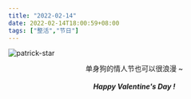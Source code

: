 ```yaml
---
title: "2022-02-14"
date: 2022-02-14T18:00:59+08:00
tags: ["整活","节日"]
---
```


![patrick-star](https://gcore.jsdelivr.net/gh/AlexLiu2022/resources/img/patrick-star.png)

<center> 单身狗的情人节也可以很浪漫 ~ </center> 

<br>

<center><strong><i>Happy Valentine's Day !</i></strong> </center>

<style>
.post-body {
margin-top: 0 !important;
}
center {
line-height: 1.3;
}
.main{
padding-top: 2.7em;
}
</style>

<script>
let title  = document.querySelector('h1')
title.remove()
</script>